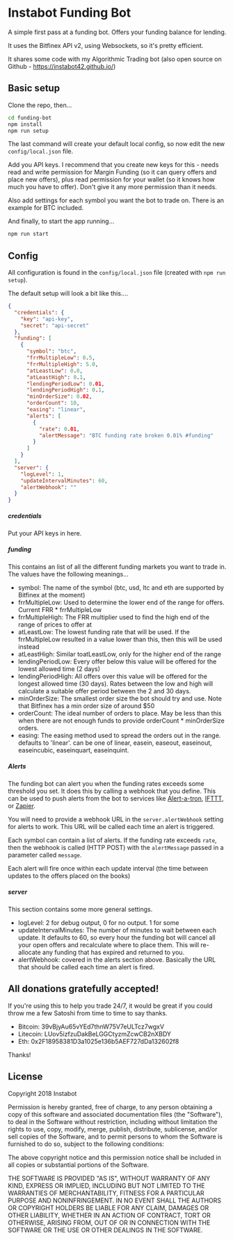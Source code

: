 # Instabot Funding Bot


A simple first pass at a funding bot. Offers your funding balance for lending.

It uses the Bitfinex API v2, using Websockets, so it's pretty efficient.

It shares some code with my Algorithmic Trading bot (also open source on Github - https://instabot42.github.io/)


## Basic setup

Clone the repo, then...

```bash
cd funding-bot
npm install
npm run setup
```

The last command will create your default local config, so now edit the new `config/local.json` file. 

Add you API keys. I recommend that you create new keys for this - 
needs read and write permission for Margin Funding (so it can query offers and place new offers), 
plus read permission for your wallet (so it knows how much you have to offer). Don't give it any more 
permission than it needs.

Also add settings for each symbol you want the bot to trade on. There is an example for BTC included.

And finally, to start the app running...

```bash
npm run start
```

## Config

All configuration is found in the `config/local.json` file (created with `npm run setup`).

The default setup will look a bit like this....

```json
{
  "credentials": {
    "key": "api-key",
    "secret": "api-secret"
  },
  "funding": [
    {
      "symbol": "btc",
      "frrMultipleLow": 0.5,
      "frrMultipleHigh": 5.0,
      "atLeastLow": 0.0,
      "atLeastHigh": 0.1,
      "lendingPeriodLow": 0.01,
      "lendingPeriodHigh": 0.1,
      "minOrderSize": 0.02,
      "orderCount": 10,
      "easing": "linear",
      "alerts": [
        {
          "rate": 0.01,
          "alertMessage": "BTC funding rate broken 0.01% #funding"
        }
      ]
    }
  ],
  "server": {
    "logLevel": 1,
    "updateIntervalMinutes": 60,
    "alertWebhook": ""
  }
}
```

##### credentials

Put your API keys in here.

##### funding

This contains an list of all the different funding markets you want to trade in. The values have the following meanings...

- symbol: The name of the symbol (btc, usd, ltc and eth are supported by Bitfinex at the moment)
- frrMultipleLow: Used to determine the lower end of the range for offers. Current FRR * frrMultipleLow
- frrMultipleHigh: The FRR multiplier used to find the high end of the range of prices to offer at
- atLeastLow: The lowest funding rate that will be used. If the frrMultipleLow resulted in a value lower than this, then this will be used instead
- atLeastHigh: Similar toatLeastLow, only for the higher end of the range
- lendingPeriodLow: Every offer below this value will be offered for the lowest allowed time (2 days)
- lendingPeriodHigh: All offers over this value will be offered for the longest allowed time (30 days). Rates between the low and high will calculate a suitable offer period between the 2 and 30 days.
- minOrderSize: The smallest order size the bot should try and use. Note that Bitfinex has a min order size of around $50
- orderCount: The ideal number of orders to place. May be less than this when there are not enough funds to provide orderCount * minOrderSize orders.
- easing: The easing method used to spread the orders out in the range. defaults to 'linear'. can be one of linear, easein, easeout, easeinout, easeincubic, easeinquart, easeinquint.

##### Alerts

The funding bot can alert you when the funding rates exceeds some threshold you set. It does this by calling a webhook that you
define. This can be used to push alerts from the bot to services like [Alert-a-tron](https://alertatron.com/), 
[IFTTT](https://ifttt.com/), or [Zapier](https://zapier.com/).

You will need to provide a webhook URL in the `server.alertWebhook` setting for alerts to work. 
This URL will be called each time an alert is triggered.

Each symbol can contain a list of alerts. If the funding rate exceeds `rate`, then the webhook is called (HTTP POST) 
with the `alertMessage` passed in a parameter called `message`. 

Each alert will fire once within each update interval (the time between updates to the offers placed on the books)

##### server

This section contains some more general settings.

- logLevel: 2 for debug output, 0 for no output. 1 for some
- updateIntervalMinutes: The number of minutes to wait between each update. It defaults to 60, so every hour the 
  funding bot will cancel all your open offers and recalculate where to place them. This will re-allocate any funding
  that has expired and returned to you.
- alertWebhook: covered in the alerts section above. Basically the URL that should be called each time an alert is fired.




## All donations gratefully accepted! 

If you're using this to help you trade 24/7, it would be great if you could throw me a few Satoshi 
from time to time to say thanks. 

* Bitcoin: 39vBjyAu65vYEd7thnW75V7eULTcz7wgxV
* Litecoin: LUov5izfzuDakBeLGGCtyzmZcwCB2nXBDY
* Eth: 0x2F18958381D3a1025e136b5AEF727dDa132602f8
 
Thanks!


## License

Copyright 2018 Instabot

Permission is hereby granted, free of charge, to any person obtaining a copy of 
this software and associated documentation files (the "Software"), to deal in the 
Software without restriction, including without limitation the rights to use, copy, 
modify, merge, publish, distribute, sublicense, and/or sell copies of the Software, 
and to permit persons to whom the Software is furnished to do so, subject to the 
following conditions:

The above copyright notice and this permission notice shall be included in all 
copies or substantial portions of the Software.

THE SOFTWARE IS PROVIDED "AS IS", WITHOUT WARRANTY OF ANY KIND, EXPRESS OR IMPLIED, 
INCLUDING BUT NOT LIMITED TO THE WARRANTIES OF MERCHANTABILITY, FITNESS FOR A 
PARTICULAR PURPOSE AND NONINFRINGEMENT. IN NO EVENT SHALL THE AUTHORS OR COPYRIGHT 
HOLDERS BE LIABLE FOR ANY CLAIM, DAMAGES OR OTHER LIABILITY, WHETHER IN AN ACTION 
OF CONTRACT, TORT OR OTHERWISE, ARISING FROM, OUT OF OR IN CONNECTION WITH THE 
SOFTWARE OR THE USE OR OTHER DEALINGS IN THE SOFTWARE.
